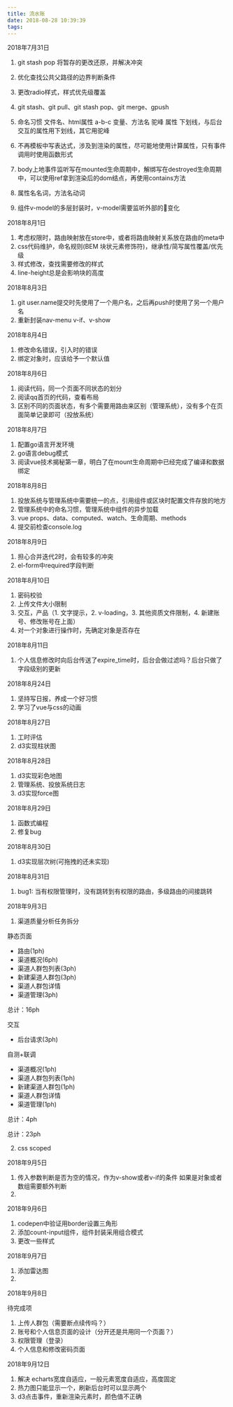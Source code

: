 ```yaml
---
title: 流水账
date: 2018-08-28 10:39:39
tags:
---
```


2018年7月31日
1. git stash pop 将暂存的更改还原，并解决冲突
2. 优化查找公共父路径的边界判断条件
3. 更改radio样式，样式优先级覆盖
4. git stash、git pull、git stash pop、git merge、gpush
5. 命名习惯
文件名、html属性 a-b-c
变量、方法名 驼峰
属性 下划线，与后台交互的属性用下划线，其它用驼峰

6. 不再模板中写表达式，涉及到渲染的属性，尽可能地使用计算属性，只有事件调用时使用函数形式
7. body上地事件监听写在mounted生命周期中，解绑写在destroyed生命周期中，可以使用ref拿到渲染后的dom结点，再使用contains方法
8. 属性名名词，方法名动词
9. 组件v-model的多层封装时，v-model需要监听外部的变化

2018年8月1日
1. 考虑权限时，路由映射放在store中，或者将路由映射关系放在路由的meta中
2. css代码维护，命名规则(BEM 块状元素修饰符)，继承性/简写属性覆盖/优先级
3. 样式修改，查找需要修改的样式
4. line-height总是会影响块的高度

2018年8月3日
1. git user.name提交时先使用了一个用户名，之后再push时使用了另一个用户名
2. 重新封装nav-menu v-if、v-show

2018年8月4日
1. 修改命名错误，引入时的错误
2. 绑定对象时，应该给予一个默认值

2018年8月6日
1. 阅读代码，同一个页面不同状态的划分
2. 阅读qq首页的代码，查看布局
3. 区别不同的页面状态，有多个需要用路由来区别（管理系统），没有多个在页面简单记录即可（投放系统）

2018年8月7日
1. 配置go语言开发环境
2. go语言debug模式
3. 阅读vue技术揭秘第一章，明白了在mount生命周期中已经完成了编译和数据绑定

2018年8月8日
1. 投放系统与管理系统中需要统一的点，引用组件或区块时配置文件存放的地方
2. 管理系统中的命名习惯，管理系统中组件的异步加载
3. vue props、data、computed、watch、生命周期、methods
4. 提交前检查console.log

2018年8月9日
1. 担心合并迭代2时，会有较多的冲突
2. el-form中required字段判断

2018年8月10日
1. 密码校验
2. 上传文件大小限制
3. 交互，产品（1. 文字提示，2. v-loading，3. 其他资质文件限制，4. 新建账号、修改账号在上面）
4. 对一个对象进行操作时，先确定对象是否存在

2018年8月11日
1. 个人信息修改时向后台传送了expire_time时，后台会做过滤吗？后台只做了字段级别的更新

2018年8月24日
1. 坚持写日报，养成一个好习惯
2. 学习了vue与css的动画

2018年8月27日
1. 工时评估
2. d3实现柱状图

2018年8月28日
1. d3实现彩色地图
2. 管理系统、投放系统日志
3. d3实现force图

2018年8月29日
1. 函数式编程
2. 修复bug

2018年8月30日
1. d3实现层次树(可拖拽的还未实现)

2018年8月31日
1. bug1: 当有权限管理时，没有跳转到有权限的路由，多级路由的间接跳转

2018年9月3日
1. 渠道质量分析任务拆分

静态页面
* 路由(1ph)
* 渠道概况(6ph)
* 渠道人群包列表(3ph)
* 新建渠道人群包(3ph)
* 渠道人群包详情
* 渠道管理(3ph)

总计：16ph

交互
* 后台请求(3ph)

自测+联调
* 渠道概况(1ph)
* 渠道人群包列表(1ph)
* 新建渠道人群包(1ph)
* 渠道人群包详情
* 渠道管理(1ph)

总计：4ph

总计：23ph

2. css scoped

2018年9月5日
1. 传入参数判断是否为空的情况，作为v-show或者v-if的条件
如果是对象或者数组需要额外判断
2. 

2018年9月6日
1. codepen中验证用border设置三角形
2. 添加count-input组件，组件封装采用组合模式
3. 更改一些样式

2018年9月7日
1. 添加雷达图
2. 


2018年9月8日


待完成项
1. 上传人群包（需要断点续传吗？）
2. 账号和个人信息页面的设计（分开还是共用同一个页面？）
3. 权限管理（登录）
4. 个人信息和修改密码页面

2018年9月12日
1. 解决 echarts宽度自适应，一般元素宽度自适应，高度固定
2. 热力图只能显示一个，刷新后台时可以显示两个
3. d3点击事件，重新渲染元素时，颜色值不正确